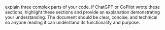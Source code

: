 explain three complex parts of your code. If ChatGPT or CoPilot wrote these sections, highlight these sections and provide an explanation demonstrating your understanding. The document should be clear, concise, and technical so anyone reading it can understand its functionality and purpose.


